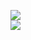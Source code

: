 [![](https://img.shields.io/badge/Made%20With-Github%20Spray-lightgrey.svg?style=for-the-badge&logo=github)](https://github.com/Annihil/github-spray#8591)  
[![](https://i.imgur.com/2DrTn0Z.gif)](https://github.com/Annihil/github-spray)